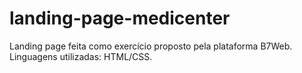 # landing-page-medicenter
Landing page feita como exercício proposto pela plataforma B7Web. Linguagens utilizadas: HTML/CSS.
